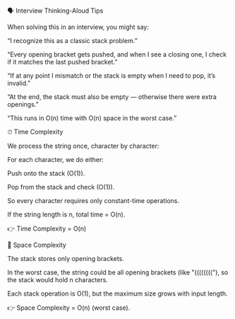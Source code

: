🗣️ Interview Thinking-Aloud Tips

When solving this in an interview, you might say:

“I recognize this as a classic stack problem.”

“Every opening bracket gets pushed, and when I see a closing one, I check if it matches the last pushed bracket.”

“If at any point I mismatch or the stack is empty when I need to pop, it’s invalid.”

“At the end, the stack must also be empty — otherwise there were extra openings.”

“This runs in O(n) time with O(n) space in the worst case.”


⏱ Time Complexity

We process the string once, character by character:

For each character, we do either:

Push onto the stack (O(1)).

Pop from the stack and check (O(1)).

So every character requires only constant-time operations.

If the string length is n, total time = O(n).

👉 Time Complexity = O(n)

💾 Space Complexity

The stack stores only opening brackets.

In the worst case, the string could be all opening brackets (like "(((((((("), so the stack would hold n characters.

Each stack operation is O(1), but the maximum size grows with input length.

👉 Space Complexity = O(n) (worst case).